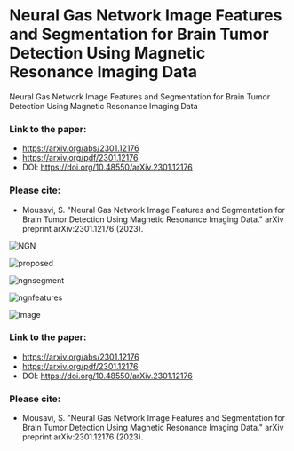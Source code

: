 # Neural Gas Network Image Features and Segmentation for Brain Tumor Detection Using Magnetic Resonance Imaging Data
Neural Gas Network Image Features and Segmentation for Brain Tumor Detection Using Magnetic Resonance Imaging Data

### Link to the paper:
- https://arxiv.org/abs/2301.12176
- https://arxiv.org/pdf/2301.12176
- DOI: https://doi.org/10.48550/arXiv.2301.12176
### Please cite:
- Mousavi, S. "Neural Gas Network Image Features and Segmentation for Brain Tumor Detection Using Magnetic Resonance Imaging Data." arXiv preprint arXiv:2301.12176 (2023).

![NGN](https://github.com/user-attachments/assets/f1093e4f-e21a-4abb-84e6-dc5358667672)

![proposed](https://github.com/user-attachments/assets/52128125-ad35-44bd-a781-5093b01331d2)

![ngnsegment](https://github.com/user-attachments/assets/d145eafc-39d8-457a-a4a1-667760627939)

![ngnfeatures](https://github.com/user-attachments/assets/910112cc-434b-4f36-9736-741000dea3c4)

![image](https://github.com/user-attachments/assets/4900541b-72f0-4bba-b59e-68f296d79bbb)

### Link to the paper:
- https://arxiv.org/abs/2301.12176
- https://arxiv.org/pdf/2301.12176
- DOI: https://doi.org/10.48550/arXiv.2301.12176
### Please cite:
- Mousavi, S. "Neural Gas Network Image Features and Segmentation for Brain Tumor Detection Using Magnetic Resonance Imaging Data." arXiv preprint arXiv:2301.12176 (2023).
